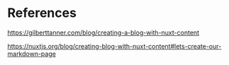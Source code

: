 # References

https://gilberttanner.com/blog/creating-a-blog-with-nuxt-content

https://nuxtjs.org/blog/creating-blog-with-nuxt-content#lets-create-our-markdown-page
